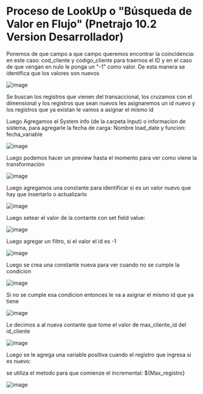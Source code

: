 # Proceso de LookUp o "Búsqueda de Valor en Flujo" (Pnetrajo 10.2 Version Desarrollador)

Ponemos de que campo a que campo queremos encontrar la coincidencia: en este caso: cod_cliente y codigo_cliente
para traernos el ID y en el caso de que vengan en nulo le ponga un "-1" como valor. De esta manera se identifica que los valores son nuevos

![image](https://github.com/user-attachments/assets/7ce0953a-07c6-49ea-9a55-512d9582877b)

Se buscan los registros que vienen del transaccional, los cruzamos con el dimensional y los registros que sean nuevos les asignaremos un id nuevo
y los registros que ya existan le vamos a asignar el mismo id

Luego Agregamos el System info (de la carpeta Input) o informacion de sistema, para agregarle la fecha de carga:
Nombre load_date y funcion: fecha_variable

![image](https://github.com/user-attachments/assets/952e6e95-58b9-460c-b57c-f2ae5256dd32)

Luego podemos hacer un preview hasta el momento para ver como viene la transformación

![image](https://github.com/user-attachments/assets/d3eae549-43de-4027-afa1-808968517f1d)

Luego agregamos una constante para identificar si es un valor nuevo que hay que insertarlo o actualizarlo

![image](https://github.com/user-attachments/assets/9a3dd4ea-4ab2-4f99-baca-954deff240c9)

Luego setear el valor de la contante con set field value:

![image](https://github.com/user-attachments/assets/ae03bdd6-5461-4a8b-a958-0eda5bfec440)

Luego agregar un filtro, si el valor el id es -1

![image](https://github.com/user-attachments/assets/a578a744-331c-480e-a02c-3eb4a2eb30a6)

Luego se crea una constante nueva para ver cuando no se cumple la condicion

![image](https://github.com/user-attachments/assets/ee6269a0-887a-4b2a-8b12-53a32700043f)

Si no se cumple esa condicion entonces le va a asignar el mismo id que ya tiene

![image](https://github.com/user-attachments/assets/f900917a-d8ee-4cbd-bbcb-cd61b48c47b7)

Le decimos  a al nueva contante que tome el valor de max_cliente_id del id_cliente

![image](https://github.com/user-attachments/assets/d9c28715-e8d4-4888-a725-766d8510658b)

Luego se le agrega una variable positiva cuando el registro que ingresa si es nuevo:

se utiliza el metodo para que comienze el incremental: ${Max_registro}

![image](https://github.com/user-attachments/assets/aa476d0d-8869-4c53-8306-1747bc53ea9c)


